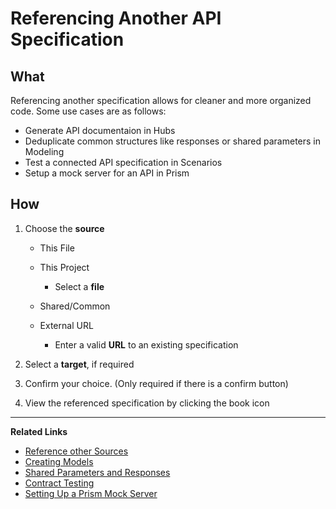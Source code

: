 # Referencing Another API Specification

<!-- REFBUILDER GIF/VIDEO-->

## What

Referencing another specification allows for cleaner and more organized code. Some use cases are as follows:

* Generate API documentaion in Hubs
* Deduplicate common structures like responses or shared parameters in Modeling
* Test a connected API specification in Scenarios
* Setup a mock server for an API in Prism

## How

1.  Choose the **source**

    * This File

    * This Project

      * Select a **file**

    * Shared/Common

    * External URL

      * Enter a valid **URL** to an existing specification

2.  Select a **target**, if required

3.  Confirm your choice. (Only required if there is a confirm button)

4.  View the referenced specification by clicking the book icon

---
**Related Links**

* [Reference other Sources](../hubs/ref-other-sources-hubs.md)
* [Creating Models](../modeling/how-to-create-models.md#How-to-Create-Models-using-the-Stoplight-Modeling-Editor)
* [Shared Parameters and Responses](../modeling/shared-params-responses.md)
* [Contract Testing](../testing/contract-testing.md#connecting-the-spec)
* [Setting Up a Prism Mock Server](../prism/mocking.md)
